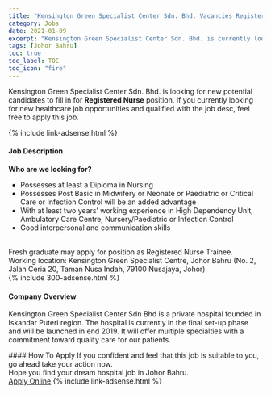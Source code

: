 ```yaml
---
title: "Kensington Green Specialist Center Sdn. Bhd. Vacancies Registered Nurse" 
category: Jobs 
date: 2021-01-09 
excerpt: "Kensington Green Specialist Center Sdn. Bhd. is currently looking for suitable person to fill in the Registered Nurse which positioned at Johor Bahru" 
tags: [Johor Bahru] 
toc: true 
toc_label: TOC 
toc_icon: "fire" 
--- 
```


<p>Kensington Green Specialist Center Sdn. Bhd. is looking for new potential candidates to fill in for <b>Registered Nurse</b> position. If you currently looking for new healthcare job opportunities and qualified with the job desc, feel free to apply this job.
</p>{% include link-adsense.html %} 
<div><div><h4>Job Description</h4></div><div><div><span><div><div><div><strong>Who are we looking for?</strong></div><ul><li>Possesses at least a Diploma in Nursing</li><li>Possesses Post Basic in Midwifery or Neonate or Paediatric or Critical Care or Infection Control will be an added advantage</li><li>With at least two years&#8217; working experience in High Dependency Unit, Ambulatory Care Centre, Nursery/Paediatric or Infection Control&#160;</li><li>Good interpersonal and communication skills</li></ul><div><br>Fresh graduate may apply for position as Registered Nurse Trainee.</div><div>Working location: Kensington Green Specialist Centre, Johor Bahru (No. 2, Jalan Ceria 20, Taman Nusa Indah, 79100 Nusajaya, Johor)</div></div></div></span></div></div></div> 
{% include 300-adsense.html %} 
<div><div><h4>Company Overview</h4></div><div><div><span><div><p>Kensington Green Specialist Center Sdn Bhd is a private hospital founded in Iskandar Puteri region.&#160;The hospital is currently in the final set-up phase and will be launched in end 2019.&#160;It will offer multiple specialties with a commitment toward quality care for our patients.</p></div></span></div></div></div> 
#### How To Apply 
If you confident and feel that this job is suitable to you, go ahead take your action now. <br/> 
Hope you find your dream hospital job in Johor Bahru. <br/> 
<a href="https://www.jobstreet.com.my/en/job/registered-nurse-4455149?jobId=jobstreet-my-job-4455149&sectionRank=28&token=0~ac411036-0be5-4354-b179-c7f28787ebbe&fr=SRP%20View%20In%20New%20Ta" class="btn btn--warning" target="_blank" rel="nofollow noopenner">Apply Online</a> 
{% include link-adsense.html %} 